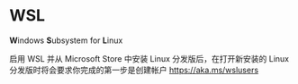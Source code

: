 # WSL
**W**indows **S**ubsystem for **L**inux

启用 WSL 并从 Microsoft Store 中安装 Linux 分发版后，在打开新安装的 Linux 分发版时将会要求你完成的第一步是创建帐户
https://aka.ms/wslusers
